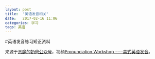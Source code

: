 ```yaml
---
layout: post
title:  "英语发音相关"
date:   2017-02-16 11:06
categories: 学习
tags: 英语 
---
```


#英语发音练习矫正资料

来源于[恶魔的奶爸公众号](http://mp.weixin.qq.com/s/DJnoadttiSPM1e2vuqZ8Zg)，视频[Pronunciation Workshop ----美式英语发音](http://list.youku.com/albumlist/show?id=5241166&ascending=1&page=1)。